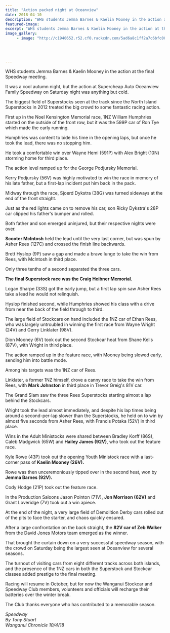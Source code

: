 ```yaml
---
title: "Action packed night at Oceanview"
date: 2018-04-10
description: "WHS students Jemma Barnes & Kaelin Mooney in the action at the final Speedway..."
featured-image: 
excerpt: "WHS students Jemma Barnes & Kaelin Mooney in the action at the final Speedway meeting."
image_gallery:
	 - image: "http://c1940652.r52.cf0.rackcdn.com/5ad6a8c1ff2a7c6bfc00161e/Oceanview-7-april-fireworks.jpg"
	
	
	
	
---
```


<p class="element element-paragraph">WHS students Jemma Barnes &amp; Kaelin Mooney in the action at the final Speedway meeting.</p>
<p class="element element-paragraph">It was a cool autumn night, but the action at Supercheap Auto Oceanview Family Speedway on Saturday night was anything but cold.</p>
<p class="element element-paragraph">The biggest field of Superstocks seen at the track since the North Island Superstocks in 2012 treated the big crowd to some fantastic racing action.</p>
<p class="element element-paragraph">First up in the Noel Kensington Memorial race, 1NZ William Humphries started on the outside of the front row, but it was the 599P car of Ron Tye which made the early running.</p>
<p class="element element-paragraph">Humphries was content to bide his time in the opening laps, but once he took the lead, there was no stopping him.</p>
<p class="element element-paragraph">He took a comfortable win over Wayne Hemi (591P) with Alex Bright (10N) storming home for third place.</p>
<p class="element element-paragraph">The action level ramped up for the George Podjursky Memorial.</p>
<p class="element element-paragraph">Kerry Podjursky (56V) was highly motivated to win the race in memory of his late father, but a first-lap incident put him back in the pack.</p>
<p class="element element-paragraph">Midway through the race, Sjoerd Dykstra (38G) was turned sideways at the end of the front straight.</p>
<p class="element element-paragraph">Just as the red lights came on to remove his car, son Ricky Dykstra's 28P car clipped his father's bumper and rolled.</p>
<p class="element element-paragraph">Both father and son emerged uninjured, but their respective nights were over.</p>
<p class="element element-paragraph"><strong>Scooter McIntosh</strong> held the lead until the very last corner, but was spun by Asher Rees (127C) and crossed the finish line backwards.</p>
<p class="element element-paragraph">Brett Hyslop (9P) saw a gap and made a brave lunge to take the win from Rees, with McIntosh in third place.</p>
<p class="element element-paragraph">Only three tenths of a second separated the three cars.</p>
<p class="element element-paragraph"><strong>The final Superstock race was the Craig Heibner Memorial.</strong></p>
<p class="element element-paragraph">Logan Sharpe (33S) got the early jump, but a first lap spin saw Asher Rees take a lead he would not relinquish.</p>
<p class="element element-paragraph">Hyslop finished second, while Humphries showed his class with a drive from near the back of the field through to third.</p>
<p class="element element-paragraph">The large field of Stockcars on hand included the 1NZ car of Ethan Rees, who was largely untroubled in winning the first race from Wayne Wright (24V) and Gerry Linklater (98V).</p>
<p class="element element-paragraph">Dion Mooney (6V) took out the second Stockcar heat from Shane Kells (87V), with Wright in third place.</p>
<p class="element element-paragraph">The action ramped up in the feature race, with Mooney being slowed early, sending him into battle mode.</p>
<p class="element element-paragraph">Among his targets was the 1NZ car of Rees.</p>
<p class="element element-paragraph">Linklater, a former 1NZ himself, drove a canny race to take the win from Rees, with <strong>Mark Johnston</strong> in third place in Trevor Greig's 81V car.</p>
<p class="element element-paragraph">The Grand Slam saw the three Rees Superstocks starting almost a lap behind the Stockcars.</p>
<p class="element element-paragraph">Wright took the lead almost immediately, and despite his lap times being around a second-per-lap slower than the Superstocks, he held on to win by almost five seconds from Asher Rees, with Francis Potaka (52V) in third place.</p>
<p class="element element-paragraph">Wins in the Adult Ministocks were shared between Bradley Korff (86S), Caleb Madgwick (65W) and<strong> Hailey James (92V)</strong>, who took out the feature race.</p>
<p class="element element-paragraph">Kyle Rowe (43P) took out the opening Youth Ministock race with a last-corner pass of <strong>Kaelin Mooney (26V).</strong></p>
<p class="element element-paragraph">Rowe was then unceremoniously tipped over in the second heat, won by <strong>Jemma Barnes (92V).</strong></p>
<p class="element element-paragraph">Cody Hodge (21P) took out the feature race.</p>
<p class="element element-paragraph">In the Production Saloons Jason Pointon (71V), <strong>Jon Morrison (62V)</strong> and Grant Loveridge (7V) took out a win apiece.</p>
<p class="element element-paragraph">At the end of the night, a very large field of Demolition Derby cars rolled out of the pits to face the starter, and chaos quickly ensured.</p>
<p class="element element-paragraph">After a large confrontation on the back straight, the <strong>82V car of Zeb Walker</strong> from the David Jones Motors team emerged as the winner.</p>
<p class="element element-paragraph">That brought the curtain down on a very successful speedway season, with the crowd on Saturday being the largest seen at Oceanview for several seasons.</p>
<p class="element element-paragraph">The turnout of visiting cars from eight different tracks across both islands, and the presence of the 1NZ cars in both the Superstock and Stockcar classes added prestige to the final meeting.</p>
<p class="element element-paragraph">Racing will resume in October, but for now the Wanganui Stockcar and Speedway Club members, volunteers and officials will recharge their batteries over the winter break.</p>
<p class="element element-paragraph">The Club thanks everyone who has contributed to a memorable season.</p>
<p class="element element-paragraph"><em>Speedway<br />By Tony Stuart</em><br /><em>Wanganui Chronicle 10/4/18</em></p>

